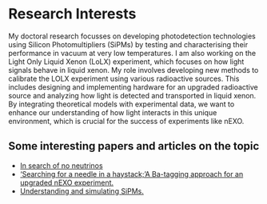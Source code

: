 # Research Interests

My doctoral research focusses on developing photodetection technologies using Silicon Photomultipliers (SiPMs) by testing and characterising their performance in vacuum at very low temperatures. I am also working on the Light Only Liquid Xenon (LoLX) experiment, which focuses on how light signals behave in liquid xenon. My role involves developing new methods to calibrate
the LOLX experiment using various radioactive sources. This includes designing and implementing hardware for
an upgraded radioactive source and analyzing how light is detected and transported in liquid xenon. By
integrating theoretical models with experimental data, we want to enhance our understanding of how light
interacts in this unique environment, which is crucial for the success of experiments like nEXO.


## Some interesting papers and articles on the topic
 - [In search of no neutrinos](./highlights/Gratta/index.md)
 - [‘Searching for a needle in a haystack;’A Ba-tagging approach for an upgraded nEXO experiment.](./highlights/Batagging/index.md)
 - [Understanding and simulating SiPMs.](./highlights/Sipm/index.md)

